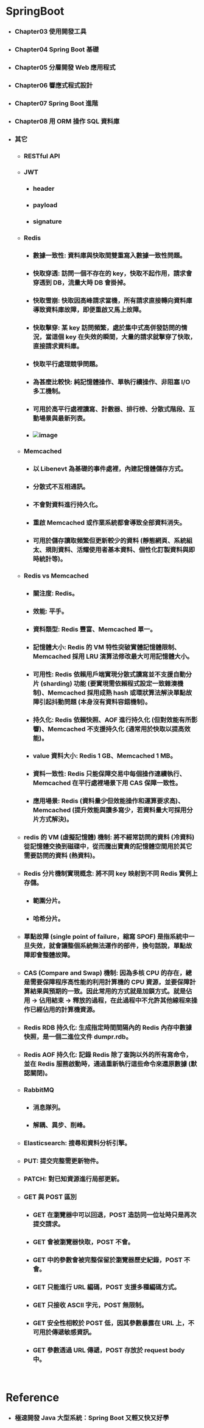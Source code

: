 SpringBoot
=====
* ### Chapter03 使用開發工具
* ### Chapter04 Spring Boot 基礎
* ### Chapter05 分層開發 Web 應用程式
* ### Chapter06 響應式程式設計
* ### Chapter07 Spring Boot 進階
* ### Chapter08 用 ORM 操作 SQL 資料庫
* ### 其它
	* ### RESTful API
	* ### JWT
		* ### header
		* ### payload
		* ### signature
	* ### Redis
		* ### 數據一致性: 資料庫與快取間雙重寫入數據一致性問題。
		* ### 快取穿透: 訪問一個不存在的 key，快取不起作用，請求會穿透到 DB，流量大時 DB 會掛掉。
		* ### 快取雪崩: 快取因高峰請求當機，所有請求直接轉向資料庫導致資料庫故障，即便重啟又馬上故障。
		* ### 快取擊穿: 某 key 訪問頻繁，處於集中式高併發訪問的情況，當這個 key 在失效的瞬間，大量的請求就擊穿了快取，直接請求資料庫。
		* ### 快取平行處理競爭問題。
		* ### 為甚麼比較快: 純記憶體操作、單執行續操作、非阻塞 I/O 多工機制。
		* ### 可用於高平行處裡讀寫、計數器、排行榜、分散式階段、互動場景與最新列表。
		* ### ![image](https://raw.githubusercontent.com/GitHub-WeiChiang/main/master/SpringBoot/%E7%B7%A9%E5%AD%98%E7%95%B0%E5%B8%B8%E5%A0%B4%E6%99%AF.jpg)
	* ### Memcached
		* ### 以 Libenevt 為基礎的事件處裡，內建記憶體儲存方式。
		* ### 分散式不互相通訊。
		* ### 不會對資料進行持久化。
		* ### 重啟 Memcached 或作業系統都會導致全部資料消失。
		* ### 可用於儲存讀取頻繁但更新較少的資料 (靜態網頁、系統組太、規則資料、活耀使用者基本資料、個性化訂製資料與即時統計等)。
	* ### Redis vs Memcached
		* ### 關注度: Redis。
		* ### 效能: 平手。
		* ### 資料類型: Redis 豐富、Memcached 單一。
		* ### 記憶體大小: Redis 的 VM 特性突破實體記憶體限制、Memcached 採用 LRU 演算法修改最大可用記憶體大小。
		* ### 可用性: Redis 依賴用戶端實現分散式讀寫並不支援自動分片 (sharding) 功能 (要實現需依賴程式設定一致雜湊機制)、Memcached 採用成熟 hash 或環狀算法解決單點故障引起抖動問題 (本身沒有資料容錯機制)。
		* ### 持久化: Redis 依賴快照、AOF 進行持久化 (但對效能有所影響)、Memcached 不支援持久化 (通常用於快取以提高效能)。
		* ### value 資料大小: Redis 1 GB、Memcached 1 MB。
		* ### 資料一致性: Redis 只能保障交易中每個操作連續執行、Memcached 在平行處裡場景下用 CAS 保障一致性。
		* ### 應用場景: Redis (資料量少但效能操作和運算要求高)、Memcached (提升效能與讀多寫少，若資料量大可採用分片方式解決)。
	* ### redis 的 VM (虛擬記憶體) 機制: 將不經常訪問的資料 (冷資料) 從記憶體交換到磁碟中，從而騰出寶貴的記憶體空間用於其它需要訪問的資料 (熱資料)。
	* ### Redis 分片機制實現概念: 將不同 key 映射到不同 Redis 實例上存儲。
		* ### 範圍分片。
		* ### 哈希分片。
	* ### 單點故障 (single point of failure，縮寫 SPOF) 是指系統中一旦失效，就會讓整個系統無法運作的部件，換句話說，單點故障即會整體故障。
	* ### CAS (Compare and Swap) 機制: 因為多核 CPU 的存在，總是需要保障程序高性能的利用計算機的 CPU 資源，並要保障計算結果與預期的一致。因此常用的方式就是加鎖方式。就是佔用 -> 佔用結束 -> 釋放的過程，在此過程中不允許其他線程來操作已經佔用的計算機資源。
	* ### Redis RDB 持久化: 生成指定時間間隔內的 Redis 內存中數據快照，是一個二進位文件 dumpr.rdb。
	* ### Redis AOF 持久化: 記錄 Redis 除了查詢以外的所有寫命令，並在 Redis 服務啟動時，通過重新執行這些命令來還原數據 (默認關閉)。
	* ### RabbitMQ
		* ### 消息隊列。
		* ### 解耦、異步、削峰。
	* ### Elasticsearch: 搜尋和資料分析引擎。
	* ### PUT: 提交完整需更新物件。
	* ### PATCH: 對已知資源進行局部更新。
	* ### GET 與 POST 區別
		* ### GET 在瀏覽器中可以回退，POST 造訪同一位址時只是再次提交請求。
		* ### GET 會被瀏覽器快取，POST 不會。
		* ### GET 中的參數會被完整保留於瀏覽器歷史紀錄，POST 不會。
		* ### GET 只能進行 URL 編碼，POST 支援多種編碼方式。
		* ### GET 只接收 ASCII 字元，POST 無限制。
		* ### GET 安全性相較於 POST 低，因其參數暴露在 URL 上，不可用於傳遞敏感資訊。
		* ### GET 參數透過 URL 傳遞，POST 存放於 request body 中。
<br />

Reference
=====
* ### 極速開發 Java 大型系統：Spring Boot 又輕又快又好學
